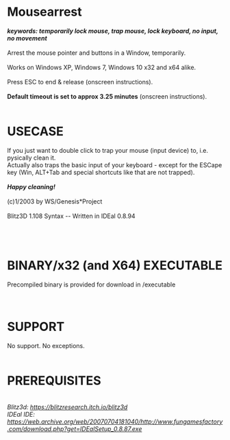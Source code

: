 # Mousearrest
<i><b> keywords: temporarily lock mouse, trap mouse, lock keyboard, no input, no movement  </b></i>
<br>
<br>
Arrest the mouse pointer and buttons in a Window, temporarily.<br>
<br>
Works on Windows XP, Windows 7, Windows 10 x32 and x64 alike.<br>
<br>
Press ESC to end & release (onscreen instructions).<br>
<br>
<b>Default timeout is set to approx 3.25 minutes</b> (onscreen instructions). <br>
<br>
# USECASE
If you just want to double click to trap your mouse (input device) to, i.e. pysically clean it.<br>
Actually also traps the basic input of your keyboard - except for the ESCape key (Win, ALT+Tab and special shortcuts like that are not trapped).<br>
<br>
<b><i>        Happy cleaning! </i></b><br>
<br>
(c)1/2003 by WS/Genesis*Project<br>
<br>
Blitz3D 1.108 Syntax -- Written in IDEal 0.8.94<br>
<br>
<br>
<br>
# BINARY/x32 (and X64) EXECUTABLE<br>
Precompiled binary is provided for download in /executable <br>
<br>
<br>
# SUPPORT<br>
No support. No exceptions.<br>
<br>
# PREREQUISITES
<i><br>
Blitz3d: https://blitzresearch.itch.io/blitz3d <br>
IDEal IDE: https://web.archive.org/web/20070704181040/http://www.fungamesfactory.com/download.php?get=IDEalSetup_0.8.87.exe <br>
</i>
<br>
